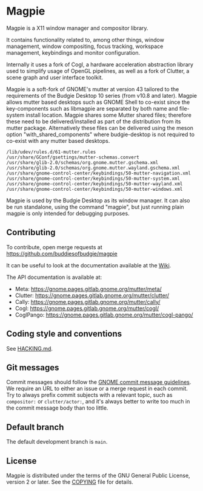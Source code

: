 # Magpie

Magpie is a X11 window manager and compositor library.

It contains functionality related to, among other things, window management,
window compositing, focus tracking, workspace management, keybindings and
monitor configuration.

Internally it uses a fork of Cogl, a hardware acceleration abstraction library
used to simplify usage of OpenGL pipelines, as well as a fork of Clutter, a
scene graph and user interface toolkit.

Magpie is a soft-fork of GNOME's mutter at version 43 tailored to the requirements of the Budgie Desktop 10 series (from v10.8 and later).  Magpie allows mutter based desktops such as GNOME Shell to co-exist since the key-components such as libmagpie are separated by both name and file-system install location.  Magpie shares some Mutter shared files; therefore these need to be delivered/installed as part of the distribution from its mutter package.  Alternatively these files can be delivered using the meson option "with_shared_components" where budgie-desktop is not required to co-exist with any mutter based desktops.

```
/lib/udev/rules.d/61-mutter.rules
/usr/share/GConf/gsettings/mutter-schemas.convert
/usr/share/glib-2.0/schemas/org.gnome.mutter.gschema.xml
/usr/share/glib-2.0/schemas/org.gnome.mutter.wayland.gschema.xml
/usr/share/gnome-control-center/keybindings/50-mutter-navigation.xml
/usr/share/gnome-control-center/keybindings/50-mutter-system.xml
/usr/share/gnome-control-center/keybindings/50-mutter-wayland.xml
/usr/share/gnome-control-center/keybindings/50-mutter-windows.xml
```

Magpie is used by the Budgie Desktop as its window manager. It can also be run standalone, using
the  command "magpie", but just running plain magpie is only intended for
debugging purposes.

## Contributing

To contribute, open merge requests at https://github.com/buddiesofbudgie/magpie

It can be useful to look at the documentation available at the
[Wiki](https://gitlab.gnome.org/GNOME/mutter/-/wikis/home).

The API documentation is available at:
- Meta: <https://gnome.pages.gitlab.gnome.org/mutter/meta/>
- Clutter: <https://gnome.pages.gitlab.gnome.org/mutter/clutter/>
- Cally: <https://gnome.pages.gitlab.gnome.org/mutter/cally/>
- Cogl: <https://gnome.pages.gitlab.gnome.org/mutter/cogl/>
- CoglPango: <https://gnome.pages.gitlab.gnome.org/mutter/cogl-pango/>

## Coding style and conventions

See [HACKING.md](./HACKING.md).

## Git messages

Commit messages should follow the [GNOME commit message
guidelines](https://wiki.gnome.org/Git/CommitMessages). We require an URL
to either an issue or a merge request in each commit. Try to always prefix
commit subjects with a relevant topic, such as `compositor:` or
`clutter/actor:`, and it's always better to write too much in the commit
message body than too little.

## Default branch

The default development branch is `main`. 

## License

Magpie is distributed under the terms of the GNU General Public License,
version 2 or later. See the [COPYING][license] file for details.

[bug-tracker]: https://github.com/buddiesofbudgie/magpie/issues
[license]: COPYING
